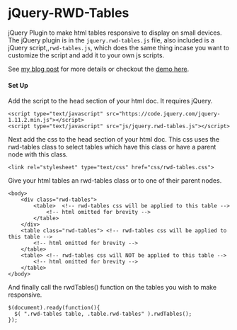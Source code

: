 # jQuery-RWD-Tables
jQuery Plugin  to make html tables responsive to display on small devices.  The jQuery plugin is in the `jquery.rwd-tables.js` file, also included is a jQuery script,,`rwd-tables.js`, which does the same thing incase you want to customize the script and add it to your own js scripts.

See [my blog post](www.rossmchugh.com/jquery-rwd-tables/) for more details or checkout the [demo here](www.rossmchugh.com/demos/jquery-rwd-tables/).

#### Set Up
Add the script to the head section of your html doc.  It requires jQuery.
```
<script type="text/javascript" src="https://code.jquery.com/jquery-1.11.2.min.js"></script>
<script type="text/javascript" src="js/jquery.rwd-tables.js"></script>
```
Next add the css to the head section of your html doc. This css uses the rwd-tables class to select tables which have this class or have a parent node with this class. 
```
<link rel="stylesheet" type="text/css" href="css/rwd-tables.css">
```
Give your html tables an rwd-tables class or to one of their parent nodes.
```
<body>
	<div class="rwd-tables">
		<table>  <!-- rwd-tables css will be applied to this table -->
			<!-- html omitted for brevity -->
		</table>
	</div>
	<table class="rwd-tables"> <!-- rwd-tables css will be applied to this table -->
		<!-- html omitted for brevity -->
	</table>
	<table> <!-- rwd-tables css will NOT be applied to this table -->
		<!-- html omitted for brevity -->
	</table>
</body>		
```
And finally call the rwdTables() function on the tables you wish to make responsive.
```
$(document).ready(function(){
  $( ".rwd-tables table, .table.rwd-tables" ).rwdTables();
});
```
